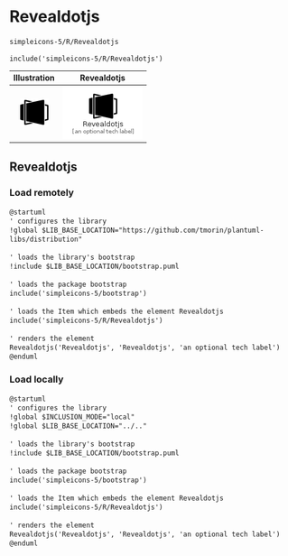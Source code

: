 # Revealdotjs


```text
simpleicons-5/R/Revealdotjs
```

```text
include('simpleicons-5/R/Revealdotjs')
```



| Illustration | Revealdotjs |
| :---: | :---: |
| ![illustration for Illustration](../../simpleicons-5/R/Revealdotjs.png) | ![illustration for Revealdotjs](../../simpleicons-5/R/Revealdotjs.Local.png) |




## Revealdotjs

### Load remotely
```plantuml
@startuml
' configures the library
!global $LIB_BASE_LOCATION="https://github.com/tmorin/plantuml-libs/distribution"

' loads the library's bootstrap
!include $LIB_BASE_LOCATION/bootstrap.puml

' loads the package bootstrap
include('simpleicons-5/bootstrap')

' loads the Item which embeds the element Revealdotjs
include('simpleicons-5/R/Revealdotjs')

' renders the element
Revealdotjs('Revealdotjs', 'Revealdotjs', 'an optional tech label')
@enduml
```

### Load locally
```plantuml
@startuml
' configures the library
!global $INCLUSION_MODE="local"
!global $LIB_BASE_LOCATION="../.."

' loads the library's bootstrap
!include $LIB_BASE_LOCATION/bootstrap.puml

' loads the package bootstrap
include('simpleicons-5/bootstrap')

' loads the Item which embeds the element Revealdotjs
include('simpleicons-5/R/Revealdotjs')

' renders the element
Revealdotjs('Revealdotjs', 'Revealdotjs', 'an optional tech label')
@enduml
```

